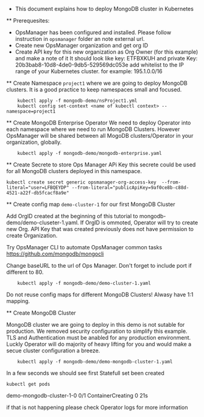 * This document explains how to deploy MongoDB cluster in Kubernetes

** Prerequesites:
- OpsManager has been configured and installed. Please follow instruction in ```opsmanager``` folder an note external url.
- Create new OpsManager organization and get org ID
- Create API key for this new organization as Org Owner (for this example) and make a note of it
    It should look like key: ETFBXKUH and private Key: 20b3bab8-10d8-4de0-9db5-529569dc053e
    add whitelist to the IP range of your Kubernetes cluster.  for example: 195.1.0.0/16

** Create Namespace `project1` where we are going to deploy MongoDB clusters.
It is a good practice to keep namespaces small and focused.
```
    kubectl apply -f mongodb-demo/nsProject1.yml 
    kubectl config set-context <name of kubectl context> --namespace=project1
```

** Create MongoDB Enterprise Operator
We need to deploy Operator into each namespace where we need to run MongoDB Clusters. 
However OpsManager will be shared between all MogoDB clusters/Operator in your organization, globally.

```
    kubectl apply -f mongodb-demo/mongodb-enterprise.yaml
```

** Create Secrete to store Ops Manager APi Key
this secrete could be used for all MongoDB clusters deployed in this namespace. 
```
kubectl create secret generic opsmanager-org-access-key  --from-literal="user=LFBQEYDP" --from-literal="publicApiKey=9af0ce8b-c88d-4521-a22f-db5fcacf8a9e"
```
** Create config map `demo-cluster-1` for our first MongoDB Cluster

Add OrgID created at the beginning of this tutorial to mongodb-demo/demo-cluseter-1.yaml. If OrgID is ommoted, Operator will try to create new Org. API Key that was created previously does not have permission to create Organization.

Try OpsManager CLI to automate OpsManager common tasks https://github.com/mongodb/mongocli

Change baseURL to the url of Ops Manager. Don't forget to include port if different to 80.

```
    kubectl apply -f mongodb-demo/demo-cluster-1.yaml
```
Do not reuse config maps for different MongoDB Clusters! Alwasy have 1:1 mapping. 

** Create MongoDB Cluster

MongoDB cluster we are going to deploy in this demo is not sutable for production. We removed security configuration to simplify this example. TLS and Authentication must be anabled for any production environment. Luckly Operator will do majority of heavy lifting for you and would make a secue cluster configuration a breeze. 

```
    kubectl apply -f mongodb-demo/demo-mongodb-cluster-1.yaml
```

In a few seconds we should see first Statefull set been created

``` kubectl get pods ```

demo-mongodb-cluster-1-0  0/1     ContainerCreating   0          21s

if that is not happening please check Operator logs for more information
